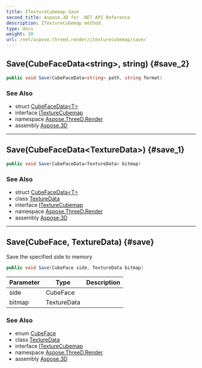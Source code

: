 ```yaml
---
title: ITextureCubemap.Save
second_title: Aspose.3D for .NET API Reference
description: ITextureCubemap method. 
type: docs
weight: 30
url: /net/aspose.threed.render/itexturecubemap/save/
---
```

## Save(CubeFaceData&lt;string&gt;, string) {#save_2}

```csharp
public void Save(CubeFaceData<string> path, string format)
```

### See Also

* struct [CubeFaceData&lt;T&gt;](../../cubefacedata-1/)
* interface [ITextureCubemap](../)
* namespace [Aspose.ThreeD.Render](../../itexturecubemap/)
* assembly [Aspose.3D](../../../)

---

## Save(CubeFaceData&lt;TextureData&gt;) {#save_1}

```csharp
public void Save(CubeFaceData<TextureData> bitmap)
```

### See Also

* struct [CubeFaceData&lt;T&gt;](../../cubefacedata-1/)
* class [TextureData](../../texturedata/)
* interface [ITextureCubemap](../)
* namespace [Aspose.ThreeD.Render](../../itexturecubemap/)
* assembly [Aspose.3D](../../../)

---

## Save(CubeFace, TextureData) {#save}

Save the specified side to memory

```csharp
public void Save(CubeFace side, TextureData bitmap)
```

| Parameter | Type | Description |
| --- | --- | --- |
| side | CubeFace |  |
| bitmap | TextureData |  |

### See Also

* enum [CubeFace](../../cubeface/)
* class [TextureData](../../texturedata/)
* interface [ITextureCubemap](../)
* namespace [Aspose.ThreeD.Render](../../itexturecubemap/)
* assembly [Aspose.3D](../../../)


